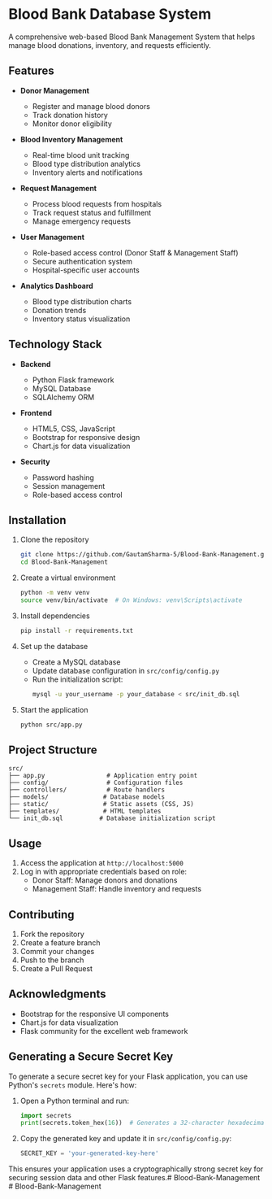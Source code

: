 # Blood Bank Database System
A comprehensive web-based Blood Bank Management System that helps manage blood donations, inventory, and requests efficiently.

## Features
- **Donor Management**
  - Register and manage blood donors
  - Track donation history
  - Monitor donor eligibility

- **Blood Inventory Management**
  - Real-time blood unit tracking
  - Blood type distribution analytics
  - Inventory alerts and notifications

- **Request Management**
  - Process blood requests from hospitals
  - Track request status and fulfillment
  - Manage emergency requests

- **User Management**
  - Role-based access control (Donor Staff & Management Staff)
  - Secure authentication system
  - Hospital-specific user accounts

- **Analytics Dashboard**
  - Blood type distribution charts
  - Donation trends
  - Inventory status visualization

## Technology Stack

- **Backend**
  - Python Flask framework
  - MySQL Database
  - SQLAlchemy ORM

- **Frontend**
  - HTML5, CSS, JavaScript
  - Bootstrap for responsive design
  - Chart.js for data visualization

- **Security**
  - Password hashing
  - Session management
  - Role-based access control

## Installation

1. Clone the repository
   ```bash
   git clone https://github.com/GautamSharma-5/Blood-Bank-Management.git
   cd Blood-Bank-Management
   ```

2. Create a virtual environment
   ```bash
   python -m venv venv
   source venv/bin/activate  # On Windows: venv\Scripts\activate
   ```

3. Install dependencies
   ```bash
   pip install -r requirements.txt
   ```

4. Set up the database
   - Create a MySQL database
   - Update database configuration in `src/config/config.py`
   - Run the initialization script:
     ```bash
     mysql -u your_username -p your_database < src/init_db.sql
     ```

5. Start the application
   ```bash
   python src/app.py
   ```

## Project Structure

```
src/
├── app.py                 # Application entry point
├── config/                # Configuration files
├── controllers/           # Route handlers
├── models/               # Database models
├── static/               # Static assets (CSS, JS)
├── templates/            # HTML templates
└── init_db.sql          # Database initialization script
```

## Usage

1. Access the application at `http://localhost:5000`
2. Log in with appropriate credentials based on role:
   - Donor Staff: Manage donors and donations
   - Management Staff: Handle inventory and requests

## Contributing

1. Fork the repository
2. Create a feature branch
3. Commit your changes
4. Push to the branch
5. Create a Pull Request

## Acknowledgments

- Bootstrap for the responsive UI components
- Chart.js for data visualization
- Flask community for the excellent web framework

## Generating a Secure Secret Key

To generate a secure secret key for your Flask application, you can use Python's `secrets` module. Here's how:

1. Open a Python terminal and run:
   ```python
   import secrets
   print(secrets.token_hex(16))  # Generates a 32-character hexadecimal secret key
   ```

2. Copy the generated key and update it in `src/config/config.py`:
   ```python
   SECRET_KEY = 'your-generated-key-here'
   ```

This ensures your application uses a cryptographically strong secret key for securing session data and other Flask features.#   B l o o d - B a n k - M a n a g e m e n t 
 
 #   B l o o d - B a n k - M a n a g e m e n t 
 
 
